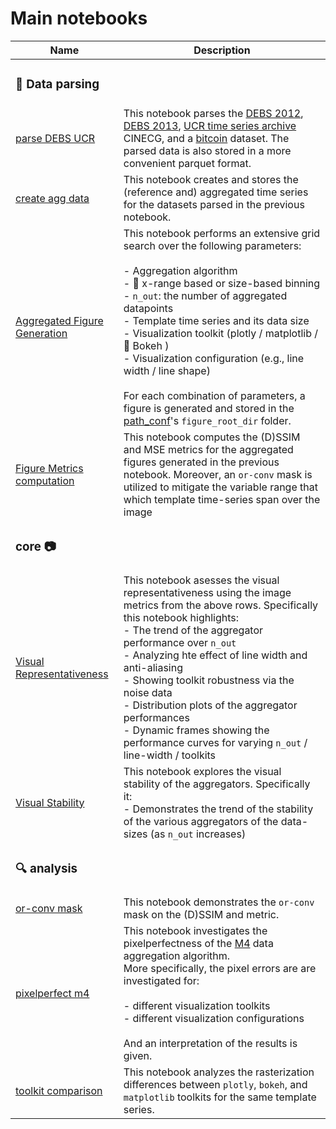# Main notebooks
| Name | Description |
|----|-------------|
| <h3> :wrench: **Data parsing** </h3> |  |
| [parse DEBS UCR](0.1_Parse_DEBS_UCR_BTC.ipynb) | This notebook parses the [DEBS 2012](https://debs.org/grand-challenges/2012/), [DEBS 2013](https://debs.org/grand-challenges/2013/), [UCR time series archive](https://arxiv.org/abs/1810.07758) CINECG, and a [bitcoin](https://www.kaggle.com/datasets/prasoonkottarathil/btcinusd) dataset. The parsed data is also stored in a more convenient parquet format. |
| [create agg data](0.2_Create_agg_data.ipynb) | This notebook creates and stores the (reference and) aggregated time series for the datasets parsed in the previous notebook. |
| [Aggregated Figure Generation](0.3_Fig_construction.ipynb) | This notebook performs an extensive grid search over the following parameters:<br><br> - Aggregation algorithm<br> - :construction: x-range based or size-based binning <br> - `n_out`: the number of aggregated datapoints <br> - Template time series and its data size <br> - Visualization toolkit (plotly / matplotlib / :construction: Bokeh )<br> - Visualization configuration (e.g., line width / line shape)<br><br> For each combination of parameters, a figure is generated and stored in the [path_conf](../agg_utils/path_conf.py)'s `figure_root_dir` folder. |
| [Figure Metrics computation](0.4_Fig_metrics.ipynb) | This notebook computes the (D)SSIM and MSE metrics for the aggregated figures generated in the previous notebook. Moreover, an `or-conv` mask is utilized to mitigate the variable range that which template time-series span over the image |
| <h3> **core** :camera: </h3> | |
| [Visual Representativeness](1.1_Visual_representativity.ipynb) | This notebook asesses the visual representativeness using the image metrics from the above rows. Specifically this notebook highlights:<br> - The trend of the aggregator performance over `n_out` <br> - Analyzing hte effect of line width and anti-aliasing <br> - Showing toolkit robustness via the noise data <br> - Distribution plots of the aggregator performances <br> - Dynamic frames showing the performance curves for varying `n_out` / line-width / toolkits  |
| [Visual Stability](1.2_Visual_stability.ipynb)| This notebook explores the visual stability  of the aggregators. Specifically it: <br> - Demonstrates the trend of the stability of the various aggregators of the data-sizes (as `n_out` increases) <br> |
| <h3> :mag: **analysis** </h3> | |
| [or-conv mask](varia_OR_conv.ipynb) | This notebook demonstrates the  `or-conv` mask on the (D)SSIM and metric. |
| [pixelperfect m4](varia_pixelperfect_m4.ipynb.ipynb) | This notebook investigates the pixelperfectness of the [M4](http://www.vldb.org/pvldb/vol7/p797-jugel.pdf) data aggregation algorithm.<br> More specifically, the pixel errors are are investigated for:<br><br> - different visualization toolkits <br> - different visualization configurations<br><br> And an interpretation of the results is given. |
| [toolkit comparison](varia_toolkit_comparison.ipynb.ipynb.ipynb) | This notebook analyzes the rasterization differences between `plotly`, `bokeh`, and `matplotlib` toolkits for the same template series. |

